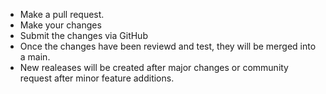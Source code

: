 - Make a pull request.
- Make your changes
- Submit the changes via GitHub
- Once the changes have been reviewd and test, they will be merged into a main.
- New realeases will be created after major changes or community request after minor feature additions.

